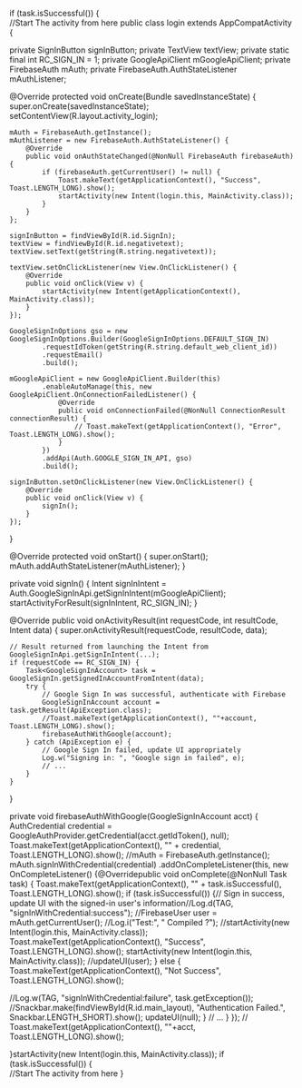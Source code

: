   if (task.isSuccessful()) {  
          //Start The activity from here public class login extends AppCompatActivity {

private SignInButton signInButton;
private TextView textView;
private static final int RC_SIGN_IN = 1;
private GoogleApiClient mGoogleApiClient;
private FirebaseAuth mAuth;
private FirebaseAuth.AuthStateListener mAuthListener;

@Override
protected void onCreate(Bundle savedInstanceState) {
    super.onCreate(savedInstanceState);
    setContentView(R.layout.activity_login);

    mAuth = FirebaseAuth.getInstance();
    mAuthListener = new FirebaseAuth.AuthStateListener() {
        @Override
        public void onAuthStateChanged(@NonNull FirebaseAuth firebaseAuth) {
            if (firebaseAuth.getCurrentUser() != null) {
                Toast.makeText(getApplicationContext(), "Success", Toast.LENGTH_LONG).show();
                startActivity(new Intent(login.this, MainActivity.class));
            }
        }
    };

    signInButton = findViewById(R.id.SignIn);
    textView = findViewById(R.id.negativetext);
    textView.setText(getString(R.string.negativetext));

    textView.setOnClickListener(new View.OnClickListener() {
        @Override
        public void onClick(View v) {
            startActivity(new Intent(getApplicationContext(), MainActivity.class));
        }
    });

    GoogleSignInOptions gso = new GoogleSignInOptions.Builder(GoogleSignInOptions.DEFAULT_SIGN_IN)
            .requestIdToken(getString(R.string.default_web_client_id))
            .requestEmail()
            .build();

    mGoogleApiClient = new GoogleApiClient.Builder(this)
            .enableAutoManage(this, new GoogleApiClient.OnConnectionFailedListener() {
                @Override
                public void onConnectionFailed(@NonNull ConnectionResult connectionResult) {
                    // Toast.makeText(getApplicationContext(), "Error", Toast.LENGTH_LONG).show();
                }
            })
            .addApi(Auth.GOOGLE_SIGN_IN_API, gso)
            .build();

    signInButton.setOnClickListener(new View.OnClickListener() {
        @Override
        public void onClick(View v) {
            signIn();
        }
    });

}


@Override
protected void onStart() {
    super.onStart();
    mAuth.addAuthStateListener(mAuthListener);
}

private void signIn() {
    Intent signInIntent = Auth.GoogleSignInApi.getSignInIntent(mGoogleApiClient);
    startActivityForResult(signInIntent, RC_SIGN_IN);
}

@Override
public void onActivityResult(int requestCode, int resultCode, Intent data) {
    super.onActivityResult(requestCode, resultCode, data);

    // Result returned from launching the Intent from GoogleSignInApi.getSignInIntent(...);
    if (requestCode == RC_SIGN_IN) {
        Task<GoogleSignInAccount> task = GoogleSignIn.getSignedInAccountFromIntent(data);
        try {
            // Google Sign In was successful, authenticate with Firebase
            GoogleSignInAccount account = task.getResult(ApiException.class);
            //Toast.makeText(getApplicationContext(), ""+account, Toast.LENGTH_LONG).show();
            firebaseAuthWithGoogle(account);
        } catch (ApiException e) {
            // Google Sign In failed, update UI appropriately
            Log.w("Signing in: ", "Google sign in failed", e);
            // ...
        }
    }
}

private void firebaseAuthWithGoogle(GoogleSignInAccount acct) {
    AuthCredential credential = GoogleAuthProvider.getCredential(acct.getIdToken(), null);
    Toast.makeText(getApplicationContext(), "" + credential, Toast.LENGTH_LONG).show();
    //mAuth = FirebaseAuth.getInstance();
    mAuth.signInWithCredential(credential)
.addOnCompleteListener(this, new OnCompleteListener<AuthResult>() {@Overridepublic void onComplete(@NonNull Task<AuthResult> task) {
                    Toast.makeText(getApplicationContext(), "" + task.isSuccessful(), Toast.LENGTH_LONG).show();
if (task.isSuccessful()) {// Sign in success, update UI with the signed-in user's information//Log.d(TAG, "signInWithCredential:success");
 //FirebaseUser user = mAuth.getCurrentUser();
//Log.i("Test:", " Compiled ?");
 //startActivity(new Intent(login.this, MainActivity.class));
                        Toast.makeText(getApplicationContext(), "Success", Toast.LENGTH_LONG).show();
                        startActivity(new Intent(login.this, MainActivity.class)); //updateUI(user);
} else {
                        Toast.makeText(getApplicationContext(), "Not Success", Toast.LENGTH_LONG).show();

 //Log.w(TAG, "signInWithCredential:failure", task.getException());
                        //Snackbar.make(findViewById(R.id.main_layout), "Authentication Failed.", Snackbar.LENGTH_SHORT).show();
updateUI(null);
}
// ...
   }
 });
 // Toast.makeText(getApplicationContext(), ""+acct, Toast.LENGTH_LONG).show();

}startActivity(new Intent(login.this, MainActivity.class));
  if (task.isSuccessful()) {  
          //Start The activity from here
          }
